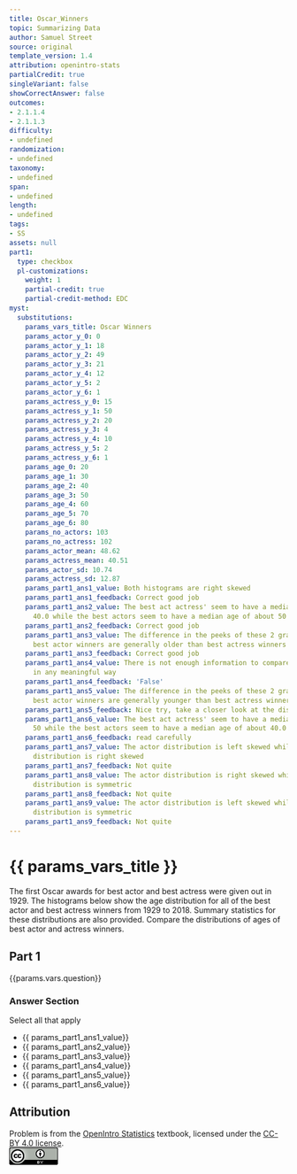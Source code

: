 ```yaml
---
title: Oscar_Winners
topic: Summarizing Data
author: Samuel Street
source: original
template_version: 1.4
attribution: openintro-stats
partialCredit: true
singleVariant: false
showCorrectAnswer: false
outcomes:
- 2.1.1.4
- 2.1.1.3
difficulty:
- undefined
randomization:
- undefined
taxonomy:
- undefined
span:
- undefined
length:
- undefined
tags:
- SS
assets: null
part1:
  type: checkbox
  pl-customizations:
    weight: 1
    partial-credit: true
    partial-credit-method: EDC
myst:
  substitutions:
    params_vars_title: Oscar Winners
    params_actor_y_0: 0
    params_actor_y_1: 18
    params_actor_y_2: 49
    params_actor_y_3: 21
    params_actor_y_4: 12
    params_actor_y_5: 2
    params_actor_y_6: 1
    params_actress_y_0: 15
    params_actress_y_1: 50
    params_actress_y_2: 20
    params_actress_y_3: 4
    params_actress_y_4: 10
    params_actress_y_5: 2
    params_actress_y_6: 1
    params_age_0: 20
    params_age_1: 30
    params_age_2: 40
    params_age_3: 50
    params_age_4: 60
    params_age_5: 70
    params_age_6: 80
    params_no_actors: 103
    params_no_actress: 102
    params_actor_mean: 48.62
    params_actress_mean: 40.51
    params_actor_sd: 10.74
    params_actress_sd: 12.87
    params_part1_ans1_value: Both histograms are right skewed
    params_part1_ans1_feedback: Correct good job
    params_part1_ans2_value: The best act actress' seem to have a median age of approximately
      40.0 while the best actors seem to have a median age of about 50
    params_part1_ans2_feedback: Correct good job
    params_part1_ans3_value: The difference in the peeks of these 2 graphs could suggest
      best actor winners are generally older than best actress winners
    params_part1_ans3_feedback: Correct good job
    params_part1_ans4_value: There is not enough information to compare the 2 distributions
      in any meaningful way
    params_part1_ans4_feedback: 'False'
    params_part1_ans5_value: The difference in the peeks of these 2 graphs could suggest
      best actor winners are generally younger than best actress winners
    params_part1_ans5_feedback: Nice try, take a closer look at the distributions
    params_part1_ans6_value: The best act actress' seem to have a median age of approximately
      50 while the best actors seem to have a median age of about 40.0
    params_part1_ans6_feedback: read carefully
    params_part1_ans7_value: The actor distribution is left skewed while the actress
      distribution is right skewed
    params_part1_ans7_feedback: Not quite
    params_part1_ans8_value: The actor distribution is right skewed while the actress
      distribution is symmetric
    params_part1_ans8_feedback: Not quite
    params_part1_ans9_value: The actor distribution is left skewed while the actress
      distribution is symmetric
    params_part1_ans9_feedback: Not quite
---
```

# {{ params_vars_title }}
The first Oscar awards for best actor and best actress were given out in 1929. The histograms below show the age distribution for all of the best actor and best actress winners from 1929 to 2018. Summary statistics for these distributions are also provided. Compare the distributions of ages of best actor and actress winners.

<pl-figure file-name="figure 1.png" type="dynamic" width="500px"></pl-figure>

## Part 1

{{params.vars.question}}

### Answer Section

Select all that apply

- {{ params_part1_ans1_value}}
- {{ params_part1_ans2_value}}
- {{ params_part1_ans3_value}}
- {{ params_part1_ans4_value}}
- {{ params_part1_ans5_value}}
- {{ params_part1_ans6_value}}

## Attribution

Problem is from the [OpenIntro Statistics](https://openintro.org/book/os/) textbook, licensed under the [CC-BY 4.0 license](https://creativecommons.org/licenses/by/4.0/).<br>![Image representing the Creative Commons 4.0 BY license.](https://raw.githubusercontent.com/firasm/bits/master/by.png)